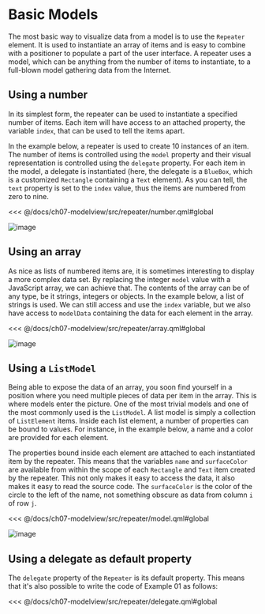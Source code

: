 # Basic Models

The most basic way to visualize data from a model is to use the `Repeater` element. It is used to instantiate an array of items and is easy to combine with a positioner to populate a part of the user interface. A repeater uses a model, which can be anything from the number of items to instantiate, to a full-blown model gathering data from the Internet.

## Using a number

In its simplest form, the repeater can be used to instantiate a specified number of items. Each item will have access to an attached property, the variable `index`, that can be used to tell the items apart. 

In the example below, a repeater is used to create 10 instances of an item. The number of items is controlled using the `model` property and their visual representation is controlled using the `delegate` property. For each item in the model, a delegate is instantiated (here, the delegate is a `BlueBox`, which is a customized `Rectangle` containing a `Text` element). As you can tell, the `text` property is set to the `index` value, thus the items are numbered from zero to nine.

<<< @/docs/ch07-modelview/src/repeater/number.qml#global

![image](../../ch07-modelview/assets//automatic/repeater-number.png)

## Using an array

As nice as lists of numbered items are, it is sometimes interesting to display a more complex data set. By replacing the integer `model` value with a JavaScript array, we can achieve that. The contents of the array can be of any type, be it strings, integers or objects. In the example below, a list of strings is used. We can still access and use the `index` variable, but we also have access to `modelData` containing the data for each element in the array.

<<< @/docs/ch07-modelview/src/repeater/array.qml#global

![image](../../ch07-modelview/assets//automatic/repeater-array.png)

## Using a `ListModel`

Being able to expose the data of an array, you soon find yourself in a position where you need multiple pieces of data per item in the array. This is where models enter the picture. One of the most trivial models and one of the most commonly used is the `ListModel`. A list model is simply a collection of `ListElement` items. Inside each list element, a number of properties can be bound to values. For instance, in the example below, a name and a color are provided for each element.

The properties bound inside each element are attached to each instantiated item by the repeater. This means that the variables `name` and `surfaceColor` are available from within the scope of each `Rectangle` and `Text` item created by the repeater. This not only makes it easy to access the data, it also makes it easy to read the source code. The `surfaceColor` is the color of the circle to the left of the name, not something obscure as data from column `i` of row `j`.

<<< @/docs/ch07-modelview/src/repeater/model.qml#global

![image](../../ch07-modelview/assets//automatic/repeater-model.png)

## Using a delegate as default property

The `delegate` property of the `Repeater` is its default property. This means that it's also possible to write the code of Example 01 as follows:

<<< @/docs/ch07-modelview/src/repeater/delegate.qml#global
